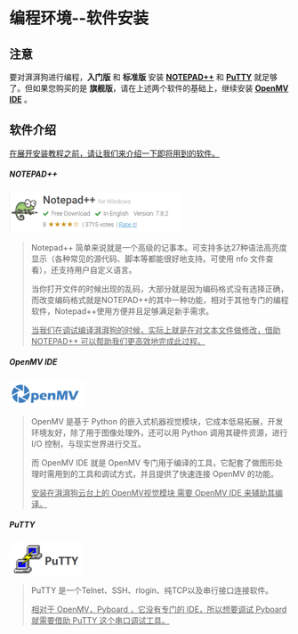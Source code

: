 # 编程环境--软件安装



## 注意

要对湃湃狗进行编程，**入门版** 和 **标准版** 安装 <u>**NOTEPAD++**</u> 和 <u>**PuTTY**</u> 就足够了。但如果您购买的是 **旗舰版**，请在上述两个软件的基础上，继续安装 **<u>OpenMV IDE</u>** 。

  

## 软件介绍

<u>在展开安装教程之前，请让我们来介绍一下即将用到的软件。</u>



##### NOTEPAD++

![](/pic/ch3/3.1/3.png)

> Notepad++ 简单来说就是一个高级的记事本。可支持多达27种语法高亮度显示（各种常见的源代码、脚本等都能很好地支持。可使用 nfo 文件查看），还支持用户自定义语言。
>
> 当你打开文件的时候出现的乱码，大部分就是因为编码格式没有选择正确，而改变编码格式就是NOTEPAD++的其中一种功能，相对于其他专门的编程软件，Notepad++使用方便并且足够满足新手需求。
>
> <u>当我们在调试编译湃湃狗的时候，实际上就是在对文本文件做修改，借助 NOTEPAD++ 可以帮助我们更高效地完成此过程。</u>



##### OpenMV IDE

![](/pic/ch3/3.1/1.png)

>OpenMV 是基于 Python 的嵌入式机器视觉模块，它成本低易拓展，开发环境友好，除了用于图像处理外，还可以用 Python 调用其硬件资源，进行 I/O 控制，与现实世界进行交互。
>
>而 OpenMV IDE 就是 OpenMV 专门用于编译的工具，它配套了做图形处理时需用到的工具和调试方式，并且提供了快速连接 OpenMV 的功能。
>
><u>安装在湃湃狗云台上的 OpenMV视觉模块 需要 OpenMV IDE 来辅助其编译。</u>



##### PuTTY

![](/pic/ch3/3.1/2.png)

>PuTTY 是一个Telnet、SSH、rlogin、纯TCP以及串行接口连接软件。
>
><u>相对于 OpenMV，Pyboard ，它没有专门的 IDE，所以想要调试 Pyboard 就需要借助 PuTTY 这个串口调试工具。</u>
